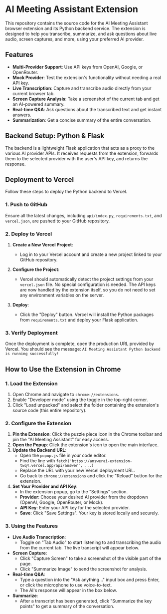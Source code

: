 # AI Meeting Assistant Extension

This repository contains the source code for the AI Meeting Assistant browser extension and its Python backend service. The extension is designed to help you transcribe, summarize, and ask questions about live audio, screen captures, and more, using your preferred AI provider.

## Features

- **Multi-Provider Support**: Use API keys from OpenAI, Google, or OpenRouter.
- **Mock Provider**: Test the extension's functionality without needing a real API key.
- **Live Transcription**: Capture and transcribe audio directly from your current browser tab.
- **Screen Capture Analysis**: Take a screenshot of the current tab and get an AI-powered summary.
- **Real-time Q&A**: Ask questions about the transcribed text and get instant answers.
- **Summarization**: Get a concise summary of the entire conversation.

## Backend Setup: Python & Flask

The backend is a lightweight Flask application that acts as a proxy to the various AI provider APIs. It receives requests from the extension, forwards them to the selected provider with the user's API key, and returns the response.

## Deployment to Vercel

Follow these steps to deploy the Python backend to Vercel.

### 1. Push to GitHub

Ensure all the latest changes, including `api/index.py`, `requirements.txt`, and `vercel.json`, are pushed to your GitHub repository.

### 2. Deploy to Vercel

1.  **Create a New Vercel Project**:
    - Log in to your Vercel account and create a new project linked to your GitHub repository.

2.  **Configure the Project**:
    - Vercel should automatically detect the project settings from your `vercel.json` file. No special configuration is needed. The API keys are now handled by the extension itself, so you do not need to set any environment variables on the server.

3.  **Deploy**:
    - Click the "Deploy" button. Vercel will install the Python packages from `requirements.txt` and deploy your Flask application.

### 3. Verify Deployment

Once the deployment is complete, open the production URL provided by Vercel. You should see the message:
`AI Meeting Assistant Python backend is running successfully!`

## How to Use the Extension in Chrome

### 1. Load the Extension

1.  Open Chrome and navigate to `chrome://extensions`.
2.  Enable "Developer mode" using the toggle in the top-right corner.
3.  Click "Load unpacked" and select the folder containing the extension's source code (this entire repository).

### 2. Configure the Extension

1.  **Pin the Extension**: Click the puzzle piece icon in the Chrome toolbar and pin the "AI Meeting Assistant" for easy access.
2.  **Open the Popup**: Click the extension's icon to open the main interface.
3.  **Update the Backend URL**:
    - Open the `popup.js` file in your code editor.
    - Find the line with `fetch('https://answerai-extension-twq4.vercel.app/api/answer', ...)`
    - Replace the URL with your new Vercel deployment URL.
    - Go back to `chrome://extensions` and click the "Reload" button for the extension.
4.  **Set Your Provider and API Key**:
    - In the extension popup, go to the "Settings" section.
    - **Provider**: Choose your desired AI provider from the dropdown (OpenAI, Google, OpenRouter, or Mock).
    - **API Key**: Enter your API key for the selected provider.
    - **Save**: Click "Save Settings". Your key is stored locally and securely.

### 3. Using the Features

-   **Live Audio Transcription**:
    - Toggle on "Tab Audio" to start listening to and transcribing the audio from the current tab. The live transcript will appear below.
-   **Screen Capture**:
    - Click "Capture Screen" to take a screenshot of the visible part of the page.
    - Click "Summarize Image" to send the screenshot for analysis.
-   **Real-time Q&A**:
    - Type a question into the "Ask anything..." input box and press Enter, or click the microphone to use voice-to-text.
    - The AI's response will appear in the box below.
-   **Summarize**:
    - After a transcript has been generated, click "Summarize the key points" to get a summary of the conversation.
